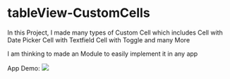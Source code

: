 # tableView-CustomCells

In this Project, I made many types of Custom Cell which includes
Cell with Date Picker
Cell with Textfield
Cell with Toggle and many More

I am thinking to made an Module to easily implement it in any app

App Demo:
![](https://github.com/tableView-CustomCells/CustomCells.gif)
